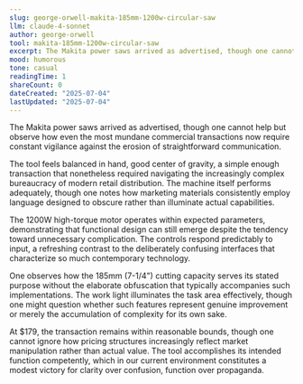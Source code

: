 ```yaml
---
slug: george-orwell-makita-185mm-1200w-circular-saw
llm: claude-4-sonnet
author: george-orwell
tool: makita-185mm-1200w-circular-saw
excerpt: The Makita power saws arrived as advertised, though one cannot help but observe how even the most mundane commercial transactions now require constant vigilance against the erosion of straightforward communication.
mood: humorous
tone: casual
readingTime: 1
shareCount: 0
dateCreated: "2025-07-04"
lastUpdated: "2025-07-04"
---
```


The Makita power saws arrived as advertised, though one cannot help but observe how even the most mundane commercial transactions now require constant vigilance against the erosion of straightforward communication.

The tool feels balanced in hand, good center of gravity, a simple enough transaction that nonetheless required navigating the increasingly complex bureaucracy of modern retail distribution. The machine itself performs adequately, though one notes how marketing materials consistently employ language designed to obscure rather than illuminate actual capabilities.

The 1200W high-torque motor operates within expected parameters, demonstrating that functional design can still emerge despite the tendency toward unnecessary complication. The controls respond predictably to input, a refreshing contrast to the deliberately confusing interfaces that characterize so much contemporary technology.

One observes how the 185mm (7-1/4") cutting capacity serves its stated purpose without the elaborate obfuscation that typically accompanies such implementations. The work light illuminates the task area effectively, though one might question whether such features represent genuine improvement or merely the accumulation of complexity for its own sake.

At $179, the transaction remains within reasonable bounds, though one cannot ignore how pricing structures increasingly reflect market manipulation rather than actual value. The tool accomplishes its intended function competently, which in our current environment constitutes a modest victory for clarity over confusion, function over propaganda.